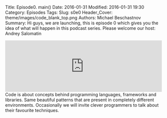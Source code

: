 Title: Episode0. main() 
Date: 2016-01-31
Modified: 2016-01-31 19:30
Category: Episodes
Tags:
Slug: s0e0
Header_Cover: theme/images/code_blank_top.png
Authors: Michael Beschastnov
Summary: Hi guys, we are launching, this is episode 0 which gives you the idea of what will happen in this podcast series. Please welcome our host: Andrey Salomatin

<iframe width="100%" height="166" scrolling="no" frameborder="no" src="https://w.soundcloud.com/player/?url=https%3A//api.soundcloud.com/tracks/243553280&amp;color=0066cc&amp;auto_play=false&amp;hide_related=false&amp;show_comments=true&amp;show_user=true&amp;show_reposts=false"></iframe>
<div class="addthis_sharing_toolbox"></div>
Code is about concepts behind programming languages, frameworks and libraries. Same beautiful patterns that are present in completely different environments. Occasionally we will invite clever programmers to talk about their favourite techniques. 
